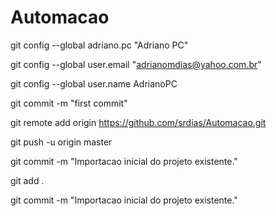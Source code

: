 Automacao
=========
git config --global adriano.pc "Adriano PC"

git config --global user.email "adrianomdias@yahoo.com.br"

git config --global user.name AdrianoPC

git commit -m "first commit"

git remote add origin https://github.com/srdias/Automacao.git

git push -u origin master

git commit -m "Importacao inicial do projeto existente."

git add .

git commit -m "Importacao inicial do projeto existente."
